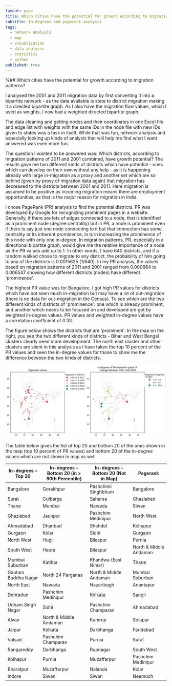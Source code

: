 ```yaml
---
layout: page
title: Which cities have the potential for growth according to migration patterns?
subtitle: In-degrees and pagerank analysis
tags:
  - network analysis
  - map
  - visualization
  - data analysis
  - statistics
  - python
published: true
---
```


%## Which cities have the potential for growth according to migration patterns? 

I analysed the 2001 and 2011 migration data by first converting it into a bipartite network - as the data available is state to district migration making it a directed bipartite graph. As I also have the migration flow values, which I used as weights, I now had a weighted directed bipartite graph. 

The data cleaning and getting nodes and their coordinates in one Excel file and edge list with weights with the same IDs in the node file with new IDs given to states was a task in itself. While that was fun, network analysis and especially looking up kinds of analysis that will help me find what I want answered was even more fun. 

The question I wanted to be answered was: Which districts, according to migration patterns of 2011 and 2001 combined, have growth potential? The results gave me two different kinds of districts which have potential - ones which can develop on their own without any help - as it is happening already with large in-migration as a proxy and another set which are so behind (given by proxy of migration data again) that migration has decreased to the districts between 2001 and 2011. Here migration is assumed to be positive as incoming migration means there are employment opportunities, as that is the major reason for migration in India.

I chose PageRank (PR) analysis to find the potential districts. PR was developed by Google for recognizing prominent pages in a website. Generally, if there are lots of edges connected to a node, that is identified as a prominent node (degree centrality) but in PR, a node is prominent even if there is say just one node connecting to it but that connection has some centrality or its inherent prominence, in turn increasing the prominence of this node with only one in-degree. In migration patterns, PR, especially in a directional bipartite graph, would give me the relative importance of a node as the PR values add up to 1. In other words, I have 640 districts, and if a random walked chose to migrate to any district, the probability of him going to any of the districts is 0.0015625 (1/640). In my PR analysis, the values based on migration patterns of 2011 and 2001 ranged from 0.000664 to 0.006547 showing how different districts (nodes) have different 'prominence'. 

The highest PR value was for Bangalore. I got high PR values for districts which have not seen much in-migration but may have a lot of out-migration (there is no data for out-migration in the Census). To see which are the two different kinds of districts of 'prominence': one which is already prominent, and another which needs to be focused on and developed are got by weighted in-degree values. PR values and weighted in-degree values have a correlation coefficient of 0.33. 

The figure below shows the districts that are 'prominent'. In the map on the right, you see the two different kinds of districts - Bihar and West Bengal clusters clearly need more development. The north east cluster and other clusters are silent in this analysis as I have taken the top 10 percent of the PR values and seen the in-degree values for those to show me the difference between the two kinds of districts. 

![image](/assets/img/WID_PR.png)

The table below gives the list of top 20 and bottom 20 of the ones shown in the map (top 10 percent of PR values) and bottom 20 of the in-degree values which are not shown in map as well. 

| In-degrees – Top 20          | In-degrees – Bottom 20 (in > 90th Percentile) | In-degrees – Bottom 20 (Not in Map) | Pagerank           |
|------------------------------|------------------------------------------------|-------------------------------------|---------------------|
| Bangalore                    | Gorakhpur                                     | Pashchimi Singhbhum                | Bangalore            |
| Surat                        | Gulbarga                                      | Saharsa                             | Ghaziabad           |
| Thane                        | Mumbai                                        | Nawada                              | Siwan               |
| Ghaziabad                    | Jaunpur                                       | Pashchim Medinipur                 | North West          |
| Ahmadabad                    | Dhanbad                                       | Shahdol                             | Kolhapur            |
| Gurgaon                      | Kolar                                         | Sidhi                               | Gurgaon             |
| North West                   | Hugli                                         | Bilaspur                            | Purnia              |
| South West                   | Haora                                         | Bilaspur                            | North & Middle Andaman |
| Mumbai Suburban              | Katihar                                       | Khandwa (East Nimar)               | Thane               |
| Gautam Buddha Nagar          | North 24 Parganas                            | North & Middle Andaman              | Mumbai Suburban     |
| North East                   | Nawada                                        | Hazaribagh                          | Anantapur           |
| Dehradun                     | Pashchim Medinipur                            | Kolkata                             | Sangli              |
| Udham Singh Nagar            | Sidhi                                         | Pashchim Champaran                 | Ahmadabad           |
| Alwar                        | North & Middle Andaman                        | Kamrup                              | Solapur             |
| Jaipur                       | Kolkata                                       | Darbhanga                           | Faridabad           |
| Valsad                       | Pashchim Champaran                            | Purnia                              | Surat               |
| Rangareddy                   | Darbhanga                                     | Rupnagar                            | South West          |
| Kolhapur                     | Purnia                                        | Muzaffarpur                         | Pashchim Medinipur  |
| Bharatpur                    | Muzaffarpur                                   | Nalanda                             | Kolar               |
| Indore                       | Siwan                                         | Siwan                               | Neemuch             |

